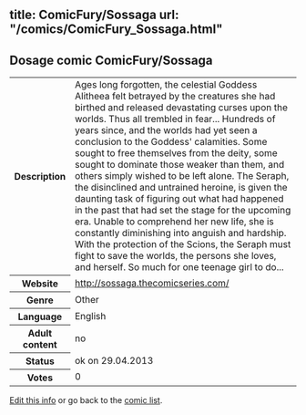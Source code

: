 title: ComicFury/Sossaga
url: "/comics/ComicFury_Sossaga.html"
---
Dosage comic ComicFury/Sossaga
-----------------------------------------

<p id="msg"></p>
<script type="text/javascript">
if (window.location.search === '?edit_info_mail=sent_ok') {
  var elem = document.getElementById("msg");
  elem.innerHTML = 'Edited information sucessfully sent for review, which is usually done daily. Thanks!';
  elem.className = 'ok';
}
</script>
<table class="comicinfo">
<tr>
<th>Description</th><td>Ages long forgotten, the celestial Goddess Alitheea felt betrayed by the creatures she had birthed and released devastating curses upon the worlds. Thus all trembled in fear... Hundreds of years since, and the worlds had yet seen a conclusion to the Goddess' calamities. Some sought to free themselves from the deity, some sought to dominate those weaker than them, and others simply wished to be left alone. The Seraph, the disinclined and untrained heroine, is given the daunting task of figuring out what had happened in the past that had set the stage for the upcoming era. Unable to comprehend her new life, she is constantly diminishing into anguish and hardship. With the protection of the Scions, the Seraph must fight to save the worlds, the persons she loves, and herself. So much for one teenage girl to do...</td>
</tr>
<tr>
<th>Website</th><td><a href="http://sossaga.thecomicseries.com/">http://sossaga.thecomicseries.com/</a></td>
</tr>
<tr>
<th>Genre</th><td>Other</td>
</tr>
<tr>
<th>Language</th><td>English</td>
</tr>
<tr>
<th>Adult content</th><td>no</td>
</tr>
<tr>
<th>Status</th><td>ok on 29.04.2013</td>
</tr>
<tr>
<th>Votes</th><td>0</td>
</tr>
</table>

[Edit this info](ComicFury_Sossaga_edit.html) or go back to the [comic list](../comic-index.html).
